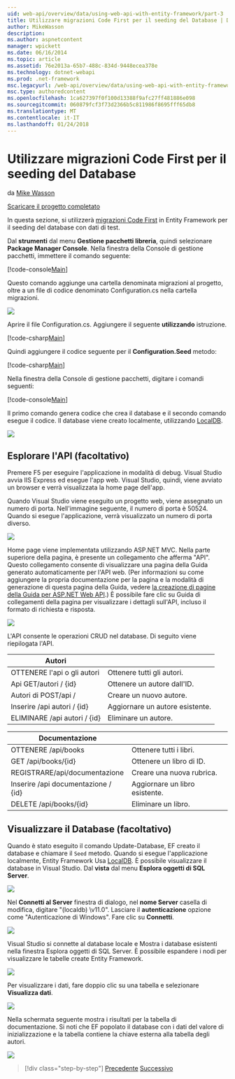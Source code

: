 ```yaml
---
uid: web-api/overview/data/using-web-api-with-entity-framework/part-3
title: Utilizzare migrazioni Code First per il seeding del Database | Documenti Microsoft
author: MikeWasson
description: 
ms.author: aspnetcontent
manager: wpickett
ms.date: 06/16/2014
ms.topic: article
ms.assetid: 76e2013a-65b7-488c-834d-9448ecea378e
ms.technology: dotnet-webapi
ms.prod: .net-framework
msc.legacyurl: /web-api/overview/data/using-web-api-with-entity-framework/part-3
msc.type: authoredcontent
ms.openlocfilehash: 1ca627397f0f100d13388f9afc27ff481886e098
ms.sourcegitcommit: 060879fcf3f73d2366b5c811986f8695fff65db8
ms.translationtype: MT
ms.contentlocale: it-IT
ms.lasthandoff: 01/24/2018
---
```

<a name="use-code-first-migrations-to-seed-the-database"></a>Utilizzare migrazioni Code First per il seeding del Database
====================
da [Mike Wasson](https://github.com/MikeWasson)

[Scaricare il progetto completato](https://github.com/MikeWasson/BookService)

In questa sezione, si utilizzerà [migrazioni Code First](https://msdn.microsoft.com/data/jj591621) in Entity Framework per il seeding del database con dati di test.

Dal **strumenti** dal menu **Gestione pacchetti libreria**, quindi selezionare **Package Manager Console**. Nella finestra della Console di gestione pacchetti, immettere il comando seguente:

[!code-console[Main](part-3/samples/sample1.cmd)]

Questo comando aggiunge una cartella denominata migrazioni al progetto, oltre a un file di codice denominato Configuration.cs nella cartella migrazioni.

![](part-3/_static/image1.png)

Aprire il file Configuration.cs. Aggiungere il seguente **utilizzando** istruzione.

[!code-csharp[Main](part-3/samples/sample2.cs)]

Quindi aggiungere il codice seguente per il **Configuration.Seed** metodo:

[!code-csharp[Main](part-3/samples/sample3.cs)]

Nella finestra della Console di gestione pacchetti, digitare i comandi seguenti:

[!code-console[Main](part-3/samples/sample4.cmd)]

Il primo comando genera codice che crea il database e il secondo comando esegue il codice. Il database viene creato localmente, utilizzando [LocalDB](https://msdn.microsoft.com/library/hh510202.aspx).

![](part-3/_static/image2.png)

## <a name="explore-the-api-optional"></a>Esplorare l'API (facoltativo)

Premere F5 per eseguire l'applicazione in modalità di debug. Visual Studio avvia IIS Express ed esegue l'app web. Visual Studio, quindi, viene avviato un browser e verrà visualizzata la home page dell'app.

Quando Visual Studio viene eseguito un progetto web, viene assegnato un numero di porta. Nell'immagine seguente, il numero di porta è 50524. Quando si esegue l'applicazione, verrà visualizzato un numero di porta diverso.

![](part-3/_static/image3.png)

Home page viene implementata utilizzando ASP.NET MVC. Nella parte superiore della pagina, è presente un collegamento che afferma "API". Questo collegamento consente di visualizzare una pagina della Guida generato automaticamente per l'API web. (Per informazioni su come aggiungere la propria documentazione per la pagina e la modalità di generazione di questa pagina della Guida, vedere [la creazione di pagine della Guida per ASP.NET Web API](../../getting-started-with-aspnet-web-api/creating-api-help-pages.md).) È possibile fare clic su Guida di collegamenti della pagina per visualizzare i dettagli sull'API, incluso il formato di richiesta e risposta.

![](part-3/_static/image4.png)

L'API consente le operazioni CRUD nel database. Di seguito viene riepilogata l'API.

| Autori |  |
| --- | -- |
| OTTENERE l'api o gli autori | Ottenere tutti gli autori. |
| Api GET/autori / {id} | Ottenere un autore dall'ID. |
| Autori di POST/api / | Creare un nuovo autore. |
| Inserire /api autori / {id} | Aggiornare un autore esistente. |
| ELIMINARE /api autori / {id} | Eliminare un autore. |

| Documentazione |  |
| --- | -- |
| OTTENERE /api/books | Ottenere tutti i libri. |
| GET /api/books/{id} | Ottenere un libro di ID. |
| REGISTRARE/api/documentazione | Creare una nuova rubrica. |
| Inserire /api documentazione / {id} | Aggiornare un libro esistente. |
| DELETE /api/books/{id} | Eliminare un libro. |

## <a name="view-the-database-optional"></a>Visualizzare il Database (facoltativo)

Quando è stato eseguito il comando Update-Database, EF creato il database e chiamare il `Seed` metodo. Quando si esegue l'applicazione localmente, Entity Framework Usa [LocalDB](https://blogs.msdn.com/b/sqlexpress/archive/2011/07/12/introducing-localdb-a-better-sql-express.aspx). È possibile visualizzare il database in Visual Studio. Dal **vista** dal menu **Esplora oggetti di SQL Server**.

![](part-3/_static/image5.png)

Nel **Connetti al Server** finestra di dialogo, nel **nome Server** casella di modifica, digitare "(localdb) \v11.0". Lasciare il **autenticazione** opzione come "Autenticazione di Windows". Fare clic su **Connetti**.

![](part-3/_static/image6.png)

Visual Studio si connette al database locale e Mostra i database esistenti nella finestra Esplora oggetti di SQL Server. È possibile espandere i nodi per visualizzare le tabelle create Entity Framework.

![](part-3/_static/image7.png)

Per visualizzare i dati, fare doppio clic su una tabella e selezionare **Visualizza dati**.

![](part-3/_static/image8.png)

Nella schermata seguente mostra i risultati per la tabella di documentazione. Si noti che EF popolato il database con i dati del valore di inizializzazione e la tabella contiene la chiave esterna alla tabella degli autori.

![](part-3/_static/image9.png)

>[!div class="step-by-step"]
[Precedente](part-2.md)
[Successivo](part-4.md)
